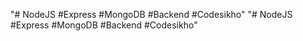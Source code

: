 "# NodeJS #Express #MongoDB #Backend #Codesikho" 
"# NodeJS #Express #MongoDB #Backend #Codesikho" 
